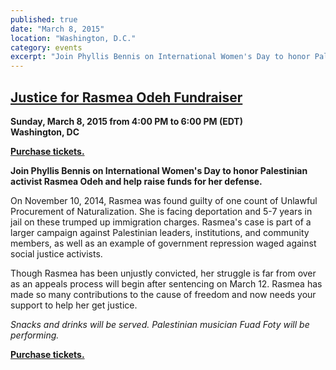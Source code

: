 ```yaml
---
published: true
date: "March 8, 2015"
location: "Washington, D.C."
category: events
excerpt: "Join Phyllis Bennis on International Women's Day to honor Palestinian activist Rasmea Odeh and help raise funds for her defense."
---
```


## [ Justice for Rasmea Odeh Fundraiser](https://www.eventbrite.com/e/justice-for-rasmea-odeh-fundraiser-tickets-15864854206)

**Sunday, March 8, 2015 from 4:00 PM to 6:00 PM (EDT)
<br>Washington, DC**

[**Purchase tickets.**](https://www.eventbrite.com/e/justice-for-rasmea-odeh-fundraiser-tickets-15864854206)

**Join Phyllis Bennis on International Women's Day to honor Palestinian activist Rasmea Odeh and help raise funds for her defense.**

On November 10, 2014, Rasmea was found guilty of one count of Unlawful Procurement of Naturalization. She is facing deportation and 5-7 years in jail on these trumped up immigration charges. Rasmea's case is part of a larger campaign against Palestinian leaders, institutions, and community members, as well as an example of government repression waged against social justice activists. 

Though Rasmea has been unjustly convicted, her struggle is far from over as an appeals process will begin after sentencing on March 12. Rasmea has made so many contributions to the cause of freedom and now needs your support to help her get justice. 

_Snacks and drinks will be served. Palestinian musician Fuad Foty will be performing._

[**Purchase tickets.**](https://www.eventbrite.com/e/justice-for-rasmea-odeh-fundraiser-tickets-15864854206)
